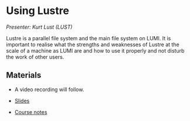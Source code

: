 # Using Lustre

*Presenter: Kurt Lust (LUST)*

Lustre is a parallel file system and the main file system on LUMI.
It is important to realise what the strengths and weaknesses of Lustre at the
scale of a machine as LUMI are and how to use it properly and not disturb the
work of other users.


## Materials

<!--
Materials will be made available after the lecture
-->

<!--
<video src="https://462000265.lumidata.eu/2day-next/recordings/09-Lustre.mp4" controls="controls"></video>
-->
-   A video recording will follow.

-   [Slides](https://462000265.lumidata.eu/2day-next/files/LUMI-2day-next-09-Lustre.pdf)

-   [Course notes](09-Lustre.md)
